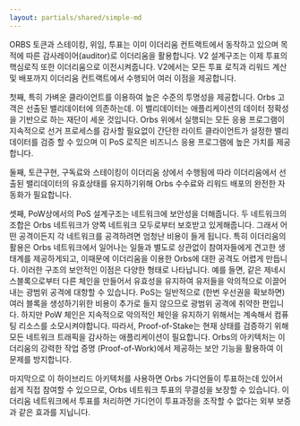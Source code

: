 ```yaml
---
layout: partials/shared/simple-md
---
```


ORBS 토큰과 스테이킹, 위임, 투표는 이미 이더리움 컨트랙트에서 동작하고 있으며 목적에 따른 감사레이어(auditor)로 이더리움을 활용합니다. V2 설계구조는 이제 투표의 핵심로직 또한 이더리움으로 이전시켜줍니다. V2에서는 모든 투표 로직과 리워드 계산 및 배포까지 이더리움 컨트랙트에서 수행되어 여러 이점을 제공합니다.

첫째, 특히 가벼운 클라이언트를 이용하여 높은 수준의 투명성을 제공합니다. Orbs 고객은 선출된 밸리데이터에 의존하는데. 이 밸리데이터는 애플리케이션의 데이터 정확성을 기반으로 하는 재단이 세운 것입니다. Orbs 위에서 실행되는 모든 응용 프로그램이 지속적으로 선거 프로세스를 감사할 필요없이 간단한 라이트 클라이언트가 설정한 밸리데이터를 검증 할 수 있으며 이 PoS 로직은 비즈니스 응용 프로그램에 높은 가치를 제공합니다.

둘째, 토큰구현, 구독료와 스테이킹이 이더리움 상에서 수행됨에 따라 이더리움에서 선출된 밸리데이터의 유효상태를 유지하기위해 Orbs 수수료와 리워드 배포의 완전한 자동화가 필요합니다.

셋째, PoW상에서의 PoS 설계구조는 네트워크에 보안성을 더해줍니다. 두 네트워크의 조합은 Orbs 네트워크가 양쪽 네트워크 모두로부터 보호받고 있게해줍니다. 그래서 어떤 공격이든지 각 네트워크를 공격하려면 엄청난 비용이 들게 됩니다. 특히 이더리움의 활용은 Orbs 네트워크에서 일어나는 일들과 별도로 상관없이 참여자들에게 견고한 생태계를 제공하게되고, 이때문에 이더리움을 이용한 Orbs에 대한 공격도 어렵게 만듭니다. 이러한 구조의 보안적인 이점은 다양한 형태로 나타납니다. 예를 들면, 같은 제네시스블록으로부터 다른 체인을 만들어서 유효성을 유지하여 유저들을 악의적으로 이끌어내는 광범위 공격에 대항할 수 있습니다. PoS는 일반적으로 (한번 우선권을 확보하면) 여러 블록을 생성하기위한 비용이 추가로 들지 않으므로 광범위 공격에 취약한 편입니다. 하지만 PoW 체인은 지속적으로 악의적인 체인을 유지하기 위해서는 계속해서 컴퓨팅 리소스를 소모시켜야합니다. 따라서, Proof-of-Stake는 현재 상태를 검증하기 위해 모든 네트워크 트래픽을 감사하는 애플리케이션이 필요합니다. Orbs의 아키텍처는 이더리움의 강력한 작업 증명 (Proof-of-Work)에서 제공하는 보안 기능을 활용하여 이 문제를 방지합니다.

마지막으로 이 하이브리드 아키텍처를 사용하면 Orbs 가디언들이 투표하는데 있어서 쉽게 직접 참여할 수 있으므로, Orbs 네트워크 투표의 무결성을 보장할 수 있습니다. 이더리움 네트워크에서 투표를 처리하면 가디언이 투표과정을 조작할 수 없다는 외부 보증과 같은 효과를 지닙니다.
